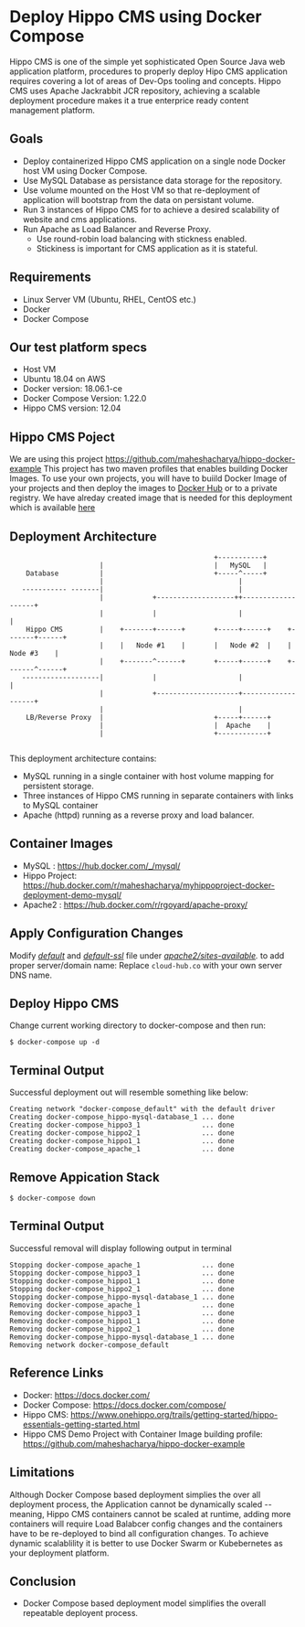 Deploy Hippo CMS using Docker Compose
=====================================
Hippo CMS is one of the simple yet sophisticated Open Source Java web application platform, procedures to properly deploy Hipo CMS application requires covering a lot of areas of Dev-Ops tooling and concepts. Hippo CMS uses Apache Jackrabbit JCR repository, achieving a scalable deployment procedure makes it a true enterprice ready content management platform.


Goals
-----
* Deploy containerized Hippo CMS application on a single node Docker host VM using Docker Compose.
* Use MySQL Database as persistance data storage for the repository.
 * Use volume mounted on the Host VM so that re-deployment of application will bootstrap from the data on persistant volume. 
* Run 3 instances of Hippo CMS for to achieve a desired scalability of website and cms applications. 
* Run Apache as Load Balancer and Reverse Proxy.
  * Use round-robin load balancing with stickness enabled.
  * Stickiness is important for CMS application as it is stateful. 


Requirements
------------
* Linux Server VM (Ubuntu, RHEL, CentOS etc.)
* Docker
* Docker Compose

Our test platform specs
-----------------------
* Host VM
 * Ubuntu 18.04 on AWS 
* Docker version: 18.06.1-ce
* Docker Compose Version: 1.22.0  
* Hippo CMS version: 12.04

Hippo CMS Poject
----------------
We are using this project https://github.com/maheshacharya/hippo-docker-example
This project has two maven profiles that enables building Docker Images. To use your own projects, you will have to buiild Docker Image of your projects and then deploy the images to [Docker Hub](https://hub.docker.com/) or to a private registry.
We have alreday created image that is needed for this deployment which is available [here](https://hub.docker.com/r/maheshacharya/myhippoproject-docker-deployment-demo-mysql/)


Deployment Architecture
-----------------------
```
                                                  +-----------+
                      |                           |   MySQL   |
    Database          |                           +-----^-----+
                      |                                 |
   ----------- -------|                                 |
                      |            +-------------------++-------------------+
                      |            |                    |                   |
    Hippo CMS         |    +-------+------+       +-----+------+    +-------+------+
                      |    |   Node #1    |       |   Node #2  |    |   Node #3    |
                      |    +-------^------+       +-----+------+    +-------^------+
   -------------------|            |                    |                   |
                      |            +--------------------+-------------------+
                      |                                 |
    LB/Reverse Proxy  |                           +-----+------+
                      |                           |  Apache    |
                      |                           +------------+
                      
```
This deployment architecture contains:
* MySQL running in a single container with host volume mapping for persistent storage.
* Three instances of Hippo CMS running in separate containers with links to MySQL container
* Apache (httpd) running as a reverse proxy and load balancer. 

Container Images
----------------
* MySQL : https://hub.docker.com/_/mysql/
* Hippo Project: https://hub.docker.com/r/maheshacharya/myhippoproject-docker-deployment-demo-mysql/
* Apache2 : https://hub.docker.com/r/rgoyard/apache-proxy/



Apply Configuration Changes
---------------------------
Modify *[default](https://github.com/maheshacharya/hippo-docker-deployments/tree/master/docker-compose/apache2/sites-available/default)* and *[default-ssl](https://github.com/maheshacharya/hippo-docker-deployments/tree/master/docker-compose/apache2/sites-available/default-ssl)* file under *[apache2/sites-available](https://github.com/maheshacharya/hippo-docker-deployments/tree/master/docker-compose/apache2/sites-available).* to add proper server/domain name:
Replace ```cloud-hub.co``` with your own server DNS name.


Deploy Hippo CMS
----------------
Change current working directory to docker-compose and then run:
```
$ docker-compose up -d
```
Terminal Output 
---------------
Successful deployment out will resemble something like below:

```
Creating network "docker-compose_default" with the default driver
Creating docker-compose_hippo-mysql-database_1 ... done
Creating docker-compose_hippo3_1               ... done
Creating docker-compose_hippo2_1               ... done
Creating docker-compose_hippo1_1               ... done
Creating docker-compose_apache_1               ... done
```


Remove Appication Stack
-----------------------
```
$ docker-compose down
```
Terminal Output
---------------
Successful removal will display following output in terminal

```
Stopping docker-compose_apache_1               ... done
Stopping docker-compose_hippo3_1               ... done
Stopping docker-compose_hippo1_1               ... done
Stopping docker-compose_hippo2_1               ... done
Stopping docker-compose_hippo-mysql-database_1 ... done
Removing docker-compose_apache_1               ... done
Removing docker-compose_hippo3_1               ... done
Removing docker-compose_hippo1_1               ... done
Removing docker-compose_hippo2_1               ... done
Removing docker-compose_hippo-mysql-database_1 ... done
Removing network docker-compose_default
```


Reference Links
---------------
* Docker: https://docs.docker.com/
* Docker Compose: https://docs.docker.com/compose/
* Hippo CMS: https://www.onehippo.org/trails/getting-started/hippo-essentials-getting-started.html
* Hippo CMS Demo Project with Container Image building profile: https://github.com/maheshacharya/hippo-docker-example

Limitations
-----------
Although Docker Compose based deployment simplies the over all deployment process, the Application cannot be dynamically scaled -- meaning, Hippo CMS containers cannot be scaled at runtime, adding more containers will require Load Balabcer config changes and the containers have to be re-deployed to bind all configuration changes. To achieve dynamic scalablility it is better to use Docker Swarm or Kubebernetes as your deployment platform. 

Conclusion
----------
* Docker Compose based deployment model simplifies the overall repeatable deployent process.


